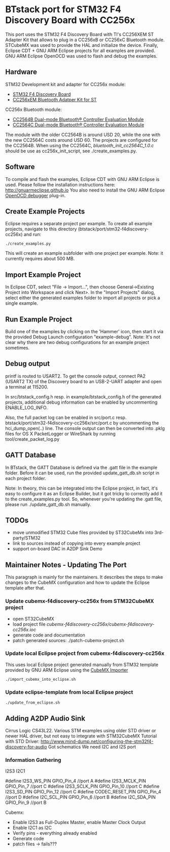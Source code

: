# BTstack port for STM32 F4 Discovery Board with CC256x

This port uses the STM32 F4 Discovery Board with TI's CC256XEM ST Adapter Kit that allows to plug in a CC256xB or CC256xC Bluetooth module.
STCubeMX was used to provide the HAL and initialize the device. Finally, Eclipse CDT + GNU ARM Eclipse projects for all examples are provided.
GNU ARM Eclipse OpenOCD was used to flash and debug the examples.

## Hardware

STM32 Development kit and adapter for CC256x module:
- [STM32 F4 Discovery Board](http://www.st.com/en/evaluation-tools/stm32f4discovery.html)
- [CC256xEM Bluetooth Adatper Kit for ST](https://store.ti.com/CC256XEM-STADAPT-CC256xEM-Bluetooth-Adapter-Kit-P45158.aspx)

CC256x Bluetooth module:
- [CC2564B Dual-mode Bluetooth® Controller Evaluation Module](https://store.ti.com/cc2564modnem.aspx)
- [CC2564C Dual-mode Bluetooth® Controller Evaluation Module](https://store.ti.com/CC256XCQFN-EM-CC2564C-Dual-Mode-Bluetooth-Controller-Evaluation-Module-P51277.aspx)

The module with the older CC2564B is around USD 20, while the one with the new CC2564C costs around USD 60. The projects are configured for the CC2564B. When using the CC2564C, *bluetooth_init_cc2564C_1.0.c* should be use as cc256x_init_script, see ./create_examples.py.

## Software

To compile and flash the examples, Eclipse CDT with GNU ARM Eclipse is used. Please follow the installation instructions here: http://gnuarmeclipse.github.io
You also need to install the GNU ARM Eclipse [OpenOCD debugger](http://gnuarmeclipse.github.io/openocd/install/) plug-in.

## Create Example Projects

Eclipse requires a separate project per example. To create all example projects, navigate to this directory (btstack/port/stm32-f4discovery-cc256x) and run:

	./create_examples.py

This will create an example subfolder with one project per example. Note: it currently requires about 500 MB.

## Import Example Project
In Eclipse CDT, select "File -> Import...", then choose General->Existing Project into Workspace and click Next>. In the "Import Projects" dialog, select either the generated examples folder to import all projects or pick a single example.

## Run Example Project
Build one of the examples by clicking on the 'Hammer' icon, then start it via the provided Debug Launch configuration "example-debug". Note: It's not clear why there are two debug configurations for an example project sometimes.

## Debug output
printf is routed to USART2. To get the console output, connect PA2 (USART2 TX) of the Discovery board to an USB-2-UART adapter and open a terminal at 115200.

In src/btstack_config.h resp. in example/btstack_config.h of the generated projects, additional debug information can be enabled by uncommenting ENABLE_LOG_INFO.

Also, the full packet log can be enabled in src/port.c resp. btstack/port/stm32-f4discovery-cc256x/src/port.c by uncommenting the hci_dump_open(..) line. The console output can then be converted into .pklg files for OS X PacketLogger or WireShark by running tool/create_packet_log.py

## GATT Database
In BTstack, the GATT Database is defined via the .gatt file in the example folder. Before it can be used, run the provided update_gatt_db.sh script in each project folder.

Note: In theory, this can be integrated into the Eclipse project, in fact, it's easy to configure it as an Eclipse Builder, but it got tricky to correctly add it to the create_examples.py tool. So, whenever you're updating the .gatt file, please run ./update_gatt_db.sh manually.

## TODOs
  - move unmodified STM32 Cube files provided by ST32CubeMx into 3rd-party/STM32
  - link to sources instead of copying into every example project
  - support on-board DAC in A2DP Sink Demo

## Maintainer Notes - Updating The Port
This paragraph is mainly for the maintainers. It describes the steps to make changes to the CubeMX configuration and how to update the Eclipse template after that.

### Update cubemx-f4discovery-cc256x from STM32CubeMX project
- open ST32CubeMX
- load project file *cubemx-f4discovery-cc256x/cubemx-f4discovery-cc256x.ioc*
- generate code and documentation
- patch generated sources: ./patch-cubemx-project.sh

### Update local Eclipse project from cubemx-f4discovery-cc256x
This uses local Eclipse project generated manually from STM32 template provided by GNU ARM Eclipse using the [CubeMX Importer](https://github.com/cnoviello/CubeMXImporter)

    ./import_cubemx_into_eclipse.sh

### Update eclipse-template from local Eclipse project

	./update_from_eclipse.sh



## Adding A2DP Audio Sink
Cirrus Logic CS43L22. 
Various STM examples using older STD driver or newer HAL driver, but not easy to integrate with STM32CubeMX
Tutorial with STD Driver: http://www.mind-dump.net/configuring-the-stm32f4-discovery-for-audio 
Got schematics
We need I2C and I2S port
### Information Gathering
I2S3
I2C1

#define I2S3_WS_PIN 	GPIO_Pin_4   //port A
#define I2S3_MCLK_PIN 	GPIO_Pin_7   //port C
#define I2S3_SCLK_PIN 	GPIO_Pin_10  //port C
#define I2S3_SD_PIN 	GPIO_Pin_12  //port C
#define CODEC_RESET_PIN GPIO_Pin_4  //port D
#define I2C_SCL_PIN		GPIO_Pin_6  //port B
#define I2C_SDA_PIN		GPIO_Pin_9  //port B

Cubemx:
- Enable I2S3 as Full-Duplex Master, enable Master Clock Output
- Enable I2C1 as I2C
- Verify pins - everything already enabled
- Generate code
- patch files -> fails???


